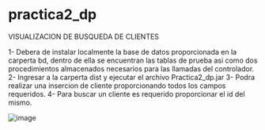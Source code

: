# practica2_dp


VISUALIZACION DE BUSQUEDA DE CLIENTES

1- Debera de instalar localmente la base de datos proporcionada en la carperta bd, dentro de ella
se encuentran las tablas de prueba asi como dos procedimientos almacenados necesarios para las llamadas del controlador.
2- Ingresar a la carperta dist y ejecutar el archivo Practica2_dp.jar
3- Podra realizar una insercion de cliente proporcionando todos los campos requeridos.
4- Para buscar un cliente es requerido proporcionar el id del mismo.

![image](https://user-images.githubusercontent.com/52810306/206869504-3580c9d6-1813-4bd3-bf16-95abec5452c8.png)

